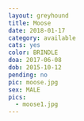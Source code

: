 ```yaml
---
layout: greyhound
title: Moose
date: 2018-01-17
category: available
cats: yes
color: BRINDLE
doa: 2017-06-08
dob: 2015-10-12
pending: no
pic: moose.jpg
sex: MALE
pics:
  - moose1.jpg
---
```

